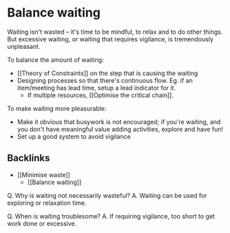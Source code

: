 # Balance waiting
Waiting isn't wasted – it's time to be mindful, to relax and to do other things. But excessive waiting, or waiting that requires vigilance, is tremendously unpleasant.

To balance the amount of waiting: 
* [[Theory of Constraints]] on the step that is causing the waiting
* Designing processes so that there's continuous flow. Eg. if an item/meeting has lead time, setup a lead indicator for it. 
	* If multiple resources,  [[Optimise the critical chain]].

To make waiting more pleasurable:
* Make it obvious that busywork is not encouraged; if you're waiting, and you don't have meaningful value adding activities, explore and have fun!
* Set up a good system to avoid vigilance

## Backlinks
* [[Minimise waste]]
	* [[Balance waiting]]

<!-- #promoted    How does this apply to [[Optimise the academic feedback cycle]]. -->

Q. Why is waiting not necessarily wasteful?
A. Waiting can be used for exploring or relaxation time.

Q. When is waiting troublesome?
A. If requiring vigilance, too short to get work done or  excessive.

<!-- {BearID:4108C015-59CC-468E-8E96-B014F2AD4189-48107-0000819C055B4871} -->
